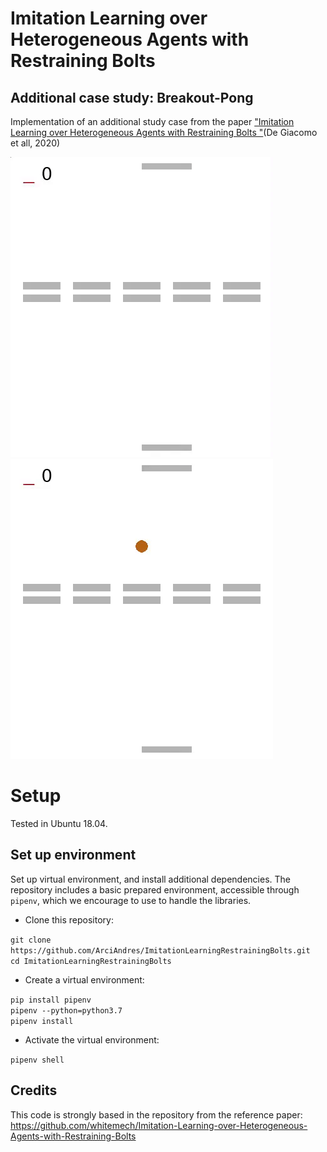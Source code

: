 # Imitation Learning over Heterogeneous Agents with Restraining Bolts 
## Additional case study: Breakout-Pong

Implementation of an additional study case from the paper ["Imitation Learning over Heterogeneous Agents with Restraining Bolts
"](https://www.dis.uniroma1.it/~degiacom/papers/2020/icaps2020dfip.pdf)(De Giacomo et all, 2020)

![](./experiments/breakout-pong-output-5-columns/expert/videos/columns5-expert.gif)
![](./experiments/breakout-pong-output-5-columns/learner/videos/columns5-learner.gif)

# Setup
Tested in Ubuntu 18.04.


## Set up environment
Set up virtual environment, and install additional dependencies. The repository includes a basic prepared environment, accessible through `pipenv`, which we encourage to use to handle the libraries.

* Clone this repository:

`git clone https://github.com/ArciAndres/ImitationLearningRestrainingBolts.git`  
`cd ImitationLearningRestrainingBolts`

* Create a virtual environment:
  
`pip install pipenv`  
`pipenv --python=python3.7`  
`pipenv install`

* Activate the virtual environment:

`pipenv shell`



## Credits

This code is strongly based in the repository from the reference paper:  
https://github.com/whitemech/Imitation-Learning-over-Heterogeneous-Agents-with-Restraining-Bolts

